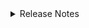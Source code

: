<details markdown>
<summary>Release Notes</summary>

## 1.0.0 (2024-09-19)

- This is the initial version of the training materials used for the virtual training on the FAIR-by-Design Methodology adapted to the CLARIN community.

</details>
